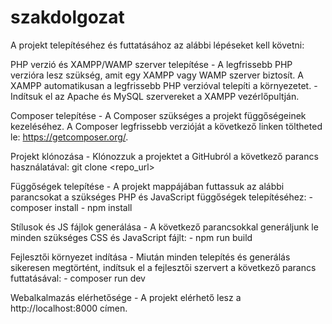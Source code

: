# szakdolgozat
A projekt telepítéséhez és futtatásához az alábbi lépéseket kell követni:

PHP verzió és XAMPP/WAMP szerver telepítése
    - A legfrissebb PHP verzióra lesz szükség, amit egy XAMPP vagy WAMP szerver biztosít. A XAMPP automatikusan a legfrissebb PHP verzióval telepíti a környezetet.
    - Indítsuk el az Apache és MySQL szervereket a XAMPP vezérlőpultján.

Composer telepítése
    - A Composer szükséges a projekt függőségeinek kezeléséhez. A Composer legfrissebb verzióját a következő linken töltheted le: https://getcomposer.org/.

Projekt klónozása
    - Klónozzuk a projektet a GitHubról a következő parancs használatával: git clone <repo_url>

Függőségek telepítése
    - A projekt mappájában futtassuk az alábbi parancsokat a szükséges PHP és JavaScript függőségek telepítéséhez:
        - composer install
        - npm install

Stílusok és JS fájlok generálása
    - A következő parancsokkal generáljunk le minden szükséges CSS és JavaScript fájlt:
        - npm run build

Fejlesztői környezet indítása
    - Miután minden telepítés és generálás sikeresen megtörtént, indítsuk el a fejlesztői szervert a következő parancs futtatásával:
        - composer run dev

Webalkalmazás elérhetősége
    - A projekt elérhető lesz a http://localhost:8000 címen.
